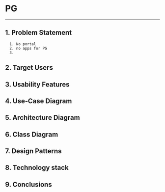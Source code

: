 # PG #

----------

## 1. Problem Statement ##
      1. No portal
      2. no apps for PG
      3. 
## 2. Target Users ##
## 3. Usability Features ##
## 4. Use-Case Diagram ##
## 5. Architecture Diagram ##
## 6. Class Diagram ##
## 7. Design Patterns ##
## 8. Technology stack ##
## 9. Conclusions ##

